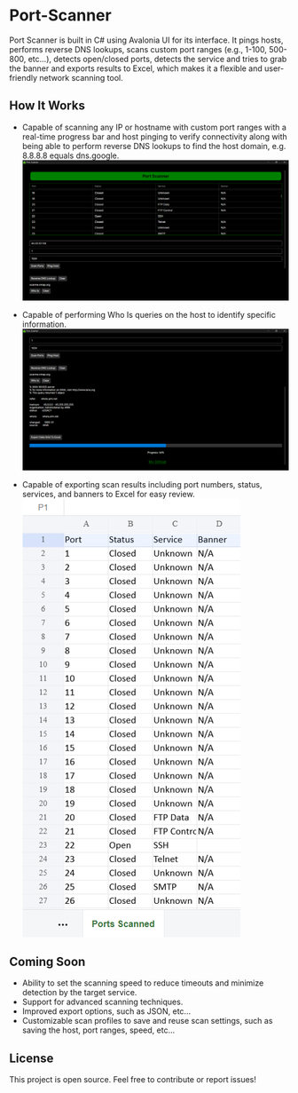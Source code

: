 # Port-Scanner

Port Scanner is built in C# using Avalonia UI for its interface. It pings hosts, performs reverse DNS lookups, scans custom port ranges (e.g., 1-100, 500-800, etc...), detects open/closed ports, detects the service and tries to grab the banner and exports results to Excel, which makes it a flexible and user-friendly network scanning tool.

## How It Works
- Capable of scanning any IP or hostname with custom port ranges with a real-time progress bar and host pinging to verify connectivity along with being able to perform reverse DNS lookups to find the host domain, e.g. 8.8.8.8 equals dns.google.
![Showcase of the port scanner, such as the data grid and input boxes](Images/PortScanInProcess.png)

- Capable of performing Who Is queries on the host to identify specific information.
![Showcase of the Who Is query, which requests information about the host](Images/PortScanWhoIs.png)

- Capable of exporting scan results including port numbers, status, services, and banners to Excel for easy review.  
![Showcase of the data grid being outputted to an excel spreadsheet, which includes the port, status, service and banner](Images/PortScanToExcel.png)


## Coming Soon

- Ability to set the scanning speed to reduce timeouts and minimize detection by the target service.  
- Support for advanced scanning techniques.
- Improved export options, such as JSON, etc...
- Customizable scan profiles to save and reuse scan settings, such as saving the host, port ranges, speed, etc...


## License

This project is open source. Feel free to contribute or report issues!
